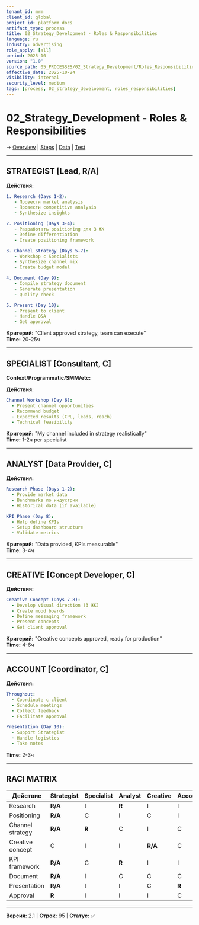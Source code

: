 ```yaml
---
tenant_id: mrm
client_id: global
project_id: platform_docs
artifact_type: process
title: 02_Strategy_Development - Roles & Responsibilities
language: ru
industry: advertising
role_apply: [all]
period: 2025-10
version: "1.0"
source_path: 05_PROCESSES/02_Strategy_Development/Roles_Responsibilities.md
effective_date: 2025-10-24
visibility: internal
security_level: medium
tags: [process, 02_strategy_development, roles_responsibilities]
---
```


# 02_Strategy_Development - Roles & Responsibilities

→ [Overview](./Overview.md) | [Steps](./Process_Steps.md) | [Data](./Data_IO.md) | [Test](./Test_Scenario.md)

---

## STRATEGIST [Lead, R/A]

**Действия:**
```yaml
1. Research (Days 1-2):
   - Провести market analysis
   - Провести competitive analysis
   - Synthesize insights

2. Positioning (Days 3-4):
   - Разработать positioning для 3 ЖК
   - Define differentiation
   - Create positioning framework

3. Channel Strategy (Days 5-7):
   - Workshop с Specialists
   - Synthesize channel mix
   - Create budget model

4. Document (Day 9):
   - Compile strategy document
   - Generate presentation
   - Quality check

5. Present (Day 10):
   - Present to client
   - Handle Q&A
   - Get approval
```

**Критерий:** "Client approved strategy, team can execute"  
**Time:** 20-25ч

---

## SPECIALIST [Consultant, C]

**Context/Programmatic/SMM/etc:**

**Действия:**
```yaml
Channel Workshop (Day 6):
  - Present channel opportunities
  - Recommend budget
  - Expected results (CPL, leads, reach)
  - Technical feasibility
```

**Критерий:** "My channel included in strategy realistically"  
**Time:** 1-2ч per specialist

---

## ANALYST [Data Provider, C]

**Действия:**
```yaml
Research Phase (Days 1-2):
  - Provide market data
  - Benchmarks по индустрии
  - Historical data (if available)

KPI Phase (Day 8):
  - Help define KPIs
  - Setup dashboard structure
  - Validate metrics
```

**Критерий:** "Data provided, KPIs measurable"  
**Time:** 3-4ч

---

## CREATIVE [Concept Developer, C]

**Действия:**
```yaml
Creative Concept (Days 7-8):
  - Develop visual direction (3 ЖК)
  - Create mood boards
  - Define messaging framework
  - Present concepts
  - Get client approval
```

**Критерий:** "Creative concepts approved, ready for production"  
**Time:** 4-6ч

---

## ACCOUNT [Coordinator, C]

**Действия:**
```yaml
Throughout:
  - Coordinate с client
  - Schedule meetings
  - Collect feedback
  - Facilitate approval

Presentation (Day 10):
  - Support Strategist
  - Handle logistics
  - Take notes
```

**Time:** 2-3ч

---

## RACI MATRIX

| Действие | Strategist | Specialist | Analyst | Creative | Account |
|----------|-----------|-----------|---------|----------|---------|
| Research | **R/A** | I | **R** | I | I |
| Positioning | **R/A** | C | I | C | I |
| Channel strategy | **R/A** | **R** | C | I | C |
| Creative concept | C | I | I | **R/A** | C |
| KPI framework | **R/A** | C | **R** | I | I |
| Document | **R/A** | I | C | C | C |
| Presentation | **R/A** | I | I | C | **R** |
| Approval | **R** | I | I | I | C |

---

**Версия:** 2.1 | **Строк:** 95 | **Статус:** ✅


